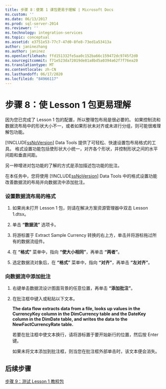 ```yaml
---
title: 步骤 8：使第 1 课包更易于理解 | Microsoft Docs
ms.custom: ''
ms.date: 06/13/2017
ms.prod: sql-server-2014
ms.reviewer: ''
ms.technology: integration-services
ms.topic: conceptual
ms.assetid: e3751e53-77c7-47d0-8fe8-73ed1a53413a
author: janinezhang
ms.author: janinez
ms.openlocfilehash: ffd151332fe5aa0c152ba66c159472dc9745f2d0
ms.sourcegitcommit: f71e523da72019de81a8bd5a0394a62f7f76ea20
ms.translationtype: MT
ms.contentlocale: zh-CN
ms.lasthandoff: 06/17/2020
ms.locfileid: "84966117"
---
```

# <a name="step-8-making-the-lesson-1-package-easier-to-understand"></a>步骤 8：使 Lesson 1 包更易理解
  因为您已完成了 Lesson 1 包的配置，所以整理包布局是很必要的。 如果控制流和数据流布局中的形状大小不一，或者如果形状未对齐或未进行分组，则可能很难理解包功能。  
  
 [!INCLUDE[ssNoVersion](../includes/ssnoversion-md.md)] Data Tools 提供了可轻松、快速设置包布局格式的工具。 格式设置功能包括使形状大小统一，对齐各个形状，并控制形状之间的水平间距和垂直间距。  
  
 另一种增进对包功能的了解的方式是添加描述包功能的批注。  
  
 在本任务中，您将使用 [!INCLUDE[ssNoVersion](../includes/ssnoversion-md.md)] Data Tools 中的格式设置功能改善数据流的布局并向数据流中添加批注。  
  
### <a name="to-format-the-layout-of-the-data-flow"></a>设置数据流布局的格式  
  
1.  如果尚未打开 Lesson 1 包，则请在解决方案资源管理器中双击 Lesson 1.dtsx。  
  
2.  单击 **“数据流”** 选项卡。  
  
3.  将游标置于 Extract Sample Currency 转换的右上方，单击并将游标拖过所有的数据流组件。  
  
4.  在 **“格式”** 菜单中，指向 **“使大小相同”**，再单击 **“两者”**。  
  
5.  选定数据流对象后，在 **“格式”** 菜单中，指向 **“对齐”**，再单击 **“左对齐”**。  
  
### <a name="to-add-an-annotation-to-the-data-flow"></a>向数据流中添加批注  
  
1.  右键单击数据流设计图面背景的任意位置，再单击 **“添加批注”**。  
  
2.  在批注框中键入或粘贴以下文本。  
  
     **The data flow extracts data from a file, looks up values in the CurrencyKey column in the DimCurrency table and the DateKey column in the DimDate table, and writes the data to the NewFactCurrencyRate table.**  
  
     若要在批注框中使文本换行，请将游标置于要开始新行的位置，然后按 Enter 键。  
  
     如果未将文本添加到批注框，则当您在批注框外部单击时，该文本便会消失。  
  
## <a name="next-steps"></a>后续步骤  
 [步骤 9：测试 Lesson 1 教程包](../integration-services/lesson-1-9-testing-the-lesson-1-tutorial-package.md)  
  
  

